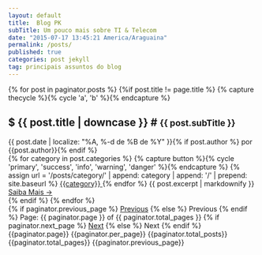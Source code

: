 ```yaml
---
layout: default
title:  Blog PK
subTitle: Um pouco mais sobre TI & Telecom
date: "2015-07-17 13:45:21 America/Araguaina"
permalink: /posts/
published: true
categories: post jekyll
tag: principais assuntos do blog
---
```


<section id="posts">
  {% for post in paginator.posts %}
    {%if post.title != page.title %}
      {% capture thecycle %}{% cycle 'a', 'b' %}{% endcapture %}
        <div class="content-section-{{thecycle}}">
          <div class="container">
            <div class="row">
              <div class="col-md12">
                <div class="clearfix"></div>
                <h2> $ {{ post.title | downcase  }} # <small> {{ post.subTitle }} </small></h2>
                {{ post.date | localize: "%A, %-d de %B de %Y" }}{% if post.author %} por {{post.author}}{% endif %}
                <br />
                {% for category in post.categories %}
                  {% capture button %}{% cycle 'primary', 'success', 'info', 'warning', 'danger' %}{% endcapture %}
                  {% assign url = '/posts/category/' | append: category | append: '/' | prepend: site.baseurl %}
                    <a class="btn btn-{{button}} btn-xs" href="{{url}}">
                    {{category}}
                    </a>
                {% endfor %}
                {{ post.excerpt | markdownify }}
                <a class="btn btn-default btn-lg pull-right" href="{{ post.url | prepend: site.baseurl }}">Saiba Mais <span aria-hidden="true">&rarr;</span></a>
              </div>
            </div>
          </div>
        </div>
    {% endif %}
  {% endfor %}
  <div class="pagination">
  {% if paginator.previous_page %}
    <a href="{{ paginator.previous_page_path }}" class="previous">Previous</a>
  {% else %}
    <span class="previous">Previous</span>
  {% endif %}
  <span class="page_number ">Page: {{ paginator.page }} of {{ paginator.total_pages }}</span>
  {% if paginator.next_page %}
    <a href="{{ paginator.next_page_path }}" class="next">Next</a>
  {% else %}
    <span class="next ">Next</span>
  {% endif %}
  {{paginator.page}}
  {{paginator.per_page}}
  {{paginator.total_posts}}
  {{paginator.total_pages}}
  {{paginator.previous_page}}
</div>
</section>